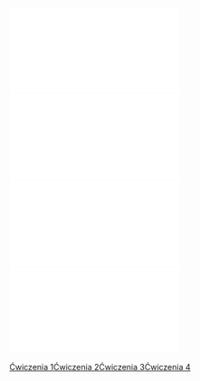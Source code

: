 ![Adobe Scan 6 Nov 2022](Notatki/Semestr%201/Algebra%20liniowa%20z%20geometri%C4%85%20analityczn%C4%85/%C4%86wiczenia/Kolos%201/Adobe%20Scan%206%20Nov%202022.pdf)
![Adobe Scan 6 Nov 2022 (1)](Notatki/Semestr%201/Algebra%20liniowa%20z%20geometri%C4%85%20analityczn%C4%85/%C4%86wiczenia/Kolos%201/Adobe%20Scan%206%20Nov%202022%20(1).pdf)
![Adobe Scan 6 Nov 2022 (2)](Notatki/Semestr%201/Algebra%20liniowa%20z%20geometri%C4%85%20analityczn%C4%85/%C4%86wiczenia/Kolos%201/Adobe%20Scan%206%20Nov%202022%20(2).pdf)
![Adobe Scan 6 Nov 2022 (3)](Notatki/Semestr%201/Algebra%20liniowa%20z%20geometri%C4%85%20analityczn%C4%85/%C4%86wiczenia/Kolos%201/Adobe%20Scan%206%20Nov%202022%20(3).pdf)

[Ćwiczenia 1](Notatki/Semestr%201/Algebra%20liniowa%20z%20geometri%C4%85%20analityczn%C4%85/%C4%86wiczenia/%C4%86wiczenia%201/%C4%86wiczenia%201.md)[Ćwiczenia 2](Notatki/Semestr%201/Algebra%20liniowa%20z%20geometri%C4%85%20analityczn%C4%85/%C4%86wiczenia/%C4%86wiczenia%202/%C4%86wiczenia%202.md)[Ćwiczenia 3](Notatki/Semestr%201/Algebra%20liniowa%20z%20geometri%C4%85%20analityczn%C4%85/%C4%86wiczenia/%C4%86wiczenia%203/%C4%86wiczenia%203.md)[Ćwiczenia 4](Notatki/Semestr%201/Algebra%20liniowa%20z%20geometri%C4%85%20analityczn%C4%85/%C4%86wiczenia/%C4%86wiczenia%204/%C4%86wiczenia%204.md)